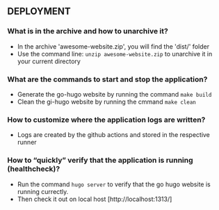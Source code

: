 ## DEPLOYMENT

### What is in the archive and how to unarchive it?

- In the archive 'awesome-website.zip', you will find the 'dist/' folder
- Use the command line: `unzip awesome-website.zip` to unarchive it in your current directory

### What are the commands to start and stop the application?

- Generate the go-hugo website by running the command `make build`
- Clean the gi-hugo website by running the cmmand `make clean`


### How to customize where the application logs are written?

- Logs are created by the github actions and stored in the respective runner

### How to “quickly” verify that the application is running (healthcheck)?

- Run  the command `hugo server` to verify that the go hugo website is running currectly.
- Then check it out on local host [http://localhost:1313/]
